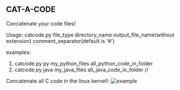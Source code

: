 ## CAT-A-CODE

Concatenate your code files!

Usage: 
catcode.py file_type directory_name output_file_name(without extension) comment_separator(default is '#')

examples: 
1) catcode.py py my_python_files all_python_code_in_folder
2) catcode.py java my_java_files all_java_code_in_folder //

Concatenate all C code in the linux kernel!: 
![example](https://user-images.githubusercontent.com/91450942/183007617-c12fe7a8-bfca-4fbe-8d6f-6aedda0503ad.gif)


